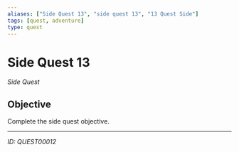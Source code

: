 ```yaml
---
aliases: ["Side Quest 13", "side quest 13", "13 Quest Side"]
tags: [quest, adventure]
type: quest
---
```


# Side Quest 13

*Side Quest*

## Objective
Complete the side quest objective.

---
*ID: QUEST00012*